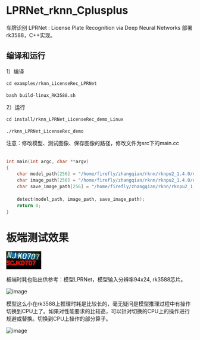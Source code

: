 # LPRNet_rknn_Cplusplus
车牌识别 LPRNet : License Plate Recognition via Deep Neural Networks 部署rk3588，C++实现。


## 编译和运行

1）编译

```
cd examples/rknn_LicenseRec_LPRNet

bash build-linux_RK3588.sh

```

2）运行

```
cd install/rknn_LPRNet_LicenseRec_demo_Linux

./rknn_LPRNet_LicenseRec_demo

```

注意：修改模型、测试图像、保存图像的路径，修改文件为src下的main.cc

```C++

int main(int argc, char **argv)
{
    char model_path[256] = "/home/firefly/zhangqian/rknn/rknpu2_1.4.0/examples/rknn_LicenseRec_LPRNet/model/RK3588/LPRNet.rknn";
    char image_path[256] = "/home/firefly/zhangqian/rknn/rknpu2_1.4.0/examples/rknn_LicenseRec_LPRNet/test.jpg";
    char save_image_path[256] = "/home/firefly/zhangqian/rknn/rknpu2_1.4.0/examples/rknn_LicenseRec_LPRNet/test_result.jpg";

    detect(model_path, image_path, save_image_path);
    return 0;
}
```

# 板端测试效果

![image](https://github.com/cqu20160901/LPRNet_rknn_Cplusplus/blob/main/examples/rknn_LicenseRec_LPRNet/test_result.jpg)


板端时耗也贴出供参考：模型LPRNet，模型输入分辨率94x24, rk3588芯片。

![image](https://github.com/cqu20160901/LPRNet_rknn_Cplusplus/assets/22290931/c771ae1a-98a2-4e99-bd25-e8f1b37e5e21)

模型这么小在rk3588上推理时耗是比较长的，毫无疑问是模型推理过程中有操作切换到CPU上了。如果对性能要求的比较高，可以针对切换的CPU上的操作进行规避或替换。切换到CPU上操作的部分算子。

![image](https://github.com/cqu20160901/LPRNet_rknn_Cplusplus/assets/22290931/5c4c2fab-235c-40cb-8f5c-8548269333bd)



